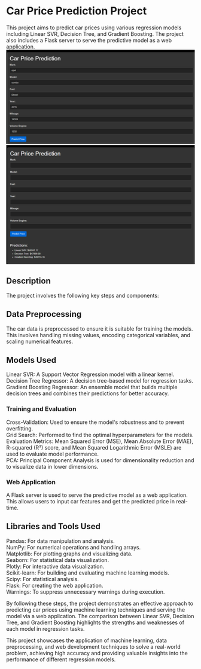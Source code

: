 # Car Price Prediction Project
This project aims to predict car prices using various regression models including Linear SVR, Decision Tree, and Gradient Boosting. The project also includes a Flask server to serve the predictive model as a web application.
![Screenshot (295)](./Screenshots/screenshot(1).png)<br>
![Screenshot (295)](./Screenshots/screenshot(2).png
)<br>


## Description
The project involves the following key steps and components:<br>

## Data Preprocessing
The car data is preprocessed to ensure it is suitable for training the models. This involves handling missing values, encoding categorical variables, and scaling numerical features.<br>

## Models Used
 Linear SVR: A Support Vector Regression model with a linear kernel.<br>
 Decision Tree Regressor: A decision tree-based model for regression tasks.<br>
 Gradient Boosting Regressor: An ensemble model that builds multiple decision trees and combines their predictions for better accuracy.<br>
### Training and Evaluation
Cross-Validation: Used to ensure the model's robustness and to prevent overfitting.<br>
Grid Search: Performed to find the optimal hyperparameters for the models.<br>
Evaluation Metrics: Mean Squared Error (MSE), Mean Absolute Error (MAE), R-squared (R²) score, and Mean Squared Logarithmic Error (MSLE) are used to evaluate model performance.<br>
PCA: Principal Component Analysis is used for dimensionality reduction and to visualize data in lower dimensions.<br>
### Web Application
A Flask server is used to serve the predictive model as a web application. This allows users to input car features and get the predicted price in real-time.<br>

## Libraries and Tools Used
Pandas: For data manipulation and analysis.<br>
NumPy: For numerical operations and handling arrays.<br>
Matplotlib: For plotting graphs and visualizing data.<br>
Seaborn: For statistical data visualization.<br>
Plotly: For interactive data visualization.<br>
Scikit-learn: For building and evaluating machine learning models.<br>
Scipy: For statistical analysis.<br>
Flask: For creating the web application.<br>
Warnings: To suppress unnecessary warnings during execution.<br>

By following these steps, the project demonstrates an effective approach to predicting car prices using machine learning techniques and serving the model via a web application. The comparison between Linear SVR, Decision Tree, and Gradient Boosting highlights the strengths and weaknesses of each model in regression tasks.<br>

This project showcases the application of machine learning, data preprocessing, and web development techniques to solve a real-world problem, achieving high accuracy and providing valuable insights into the performance of different regression models.<br>



